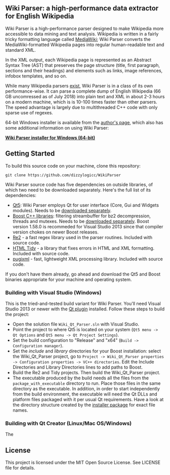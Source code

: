 ## Wiki Parser: a high-performance data extractor for English Wikipedia

Wiki Parser is a high-performance parser designed to make Wikipedia more accessible to data mining and text analysis. Wikipedia is written in a fairly tricky formatting language called [MediaWiki](https://www.mediawiki.org/wiki/Help:Formatting); Wiki Parser converts the MediaWiki-formatted Wikipedia pages into regular human-readable text and standard XML.

In the XML output, each Wikipedia page is represented as an Abstract Syntax Tree (AST) that preserves the page structure (title, first paragraph, sections and their headings) and elements such as links, image references, infobox templates, and so on.

While many Wikipedia parsers [exist](https://www.mediawiki.org/wiki/Alternative_parsers), Wiki Parser is in a class of its own performance-wise. It can parse a complete dump of English Wikipedia (66 GB uncomressed as of July 2018) into plain text and XML in about 2-3 hours on a modern machine, which is is 10-100 times faster than other parsers. The speed advantage is largely due to multithreaded C++ code with only sparse use of regexes.

64-bit Windows installer is available from the [author's page](https://dizzylogic.com/wiki-parser), which also has some additional information on using Wiki Parser:

**[Wiki Parser installer for Windows (64-bit)](https://dizzylogic.com/wiki-parser)**


## Getting Started
To build this source code on your machine, clone this repository:

`git clone https://github.com/dizzylogicc/WikiParser`

Wiki Parser source code has five dependencies on outside libraries, of which two need to be downloaded separately. Here's the full list of its dependencies:
* [Qt5](https://www.qt.io/download): Wiki Parser employs Qt for user interface (Core, Gui and Widgets modules). Needs to be [downloaded separately](https://www.qt.io/download).
* [Boost C++ libraries](https://www.boost.org/): filtering streambuffer for bz2 decompression, threads and mutexes. Needs to be [downloaded separately](https://www.boost.org/users/download/). Boost version 1.58.0 is recommeded for Visual Studio 2013 since that compiler version chokes on newer Boost releases. 
* [Re2](https://github.com/google/re2) - a fast regex library used in the parser routines. Included with source code.
* [HTML Tidy](http://www.html-tidy.org/) - a library that fixes errors in HTML and XML formatting. Included with source code.
* [pugixml](https://pugixml.org/) - fast, lightweight XML processing library. Included with source code.

If you don't have them already, go ahead and download the Qt5 and Boost binaries appropriate for your machine and operating system.


### Building with Visual Studio (Windows)
This is the tried-and-tested build variant for Wiki Parser. You'll need Visual Studio 2013 or newer with the [Qt plugin](http://doc.qt.io/archives/vs-addin/index.html) installed. Follow these steps to build the project:

* Open the solution file `Wiki_Qt_Parser.sln` with Visual Studio.
* Point the project to where Qt5 is located on your system (`Qt5 menu -> Qt Options` and `Qt5 menu -> Qt Project Settings`).
* Set the build configuration to "Release" and "x64" (`Build -> Configuration manager`).
* Set the *include* and *library* directories for your Boost installation: select the Wiki_Qt_Parser project, go to `Project -> Wiki_Qt_Parser properties -> Configuration properties -> VC++ directories`. Edit the Include Directories and Library Directories lines to add paths to Boost.
* Build the Re2 and Tidy projects. Then build the Wiki_Qt_Parser project.
* The executable produced by the build needs all the files from the `package_with_executable` directory to run. Place those files in the same directory as the executable. In addition, in order to start independently from the build environment, the executable will need the Qt DLLs and platform files packaged with it per usual Qt requirements. Have a look at the directory structure created by the [installer package](https://dizzylogic.com/wiki-parser) for exact file names.


### Building with Qt Creator (Linux/Mac OS/Windows)
The

## License

This project is licensed under the MIT Open Source License. See LICENSE file for details.
